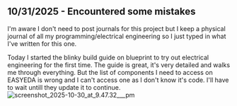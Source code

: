<!--
  ===================    !!READ THIS NOTICE!!   ====================
  DO NOT edit this file manually. Your changes WILL BE OVERWRITTEN!
  This journal is auto generated and updated by Hack Club Blueprint.
  To edit this file, please edit your journal entries on Blueprint.
  ==================================================================
-->

## 10/31/2025 - Encountered some mistakes  

I'm aware I don't need to post journals for this project but I keep a physical journal of all my programming/electrical engineering so I just typed in what I've written for this one.

Today I started the blinky build guide on blueprint to try out electrical engineering for the first time. The guide is great, it's very detailed and walks me through everything. But the list of components I need to access on EASYEDA is wrong and I can't access one as I don't know it's code. I'll have to wait untill they update it to continue. ![screenshot_2025-10-30_at_9.47.32___pm](https://blueprint.hackclub.com/user-attachments/blobs/proxy/eyJfcmFpbHMiOnsiZGF0YSI6NjkyNiwicHVyIjoiYmxvYl9pZCJ9fQ==--61372cb4163d04e0e8df04c5bf7e1c36a6651717/screenshot_2025-10-30_at_9.47.32___pm.png)
  

